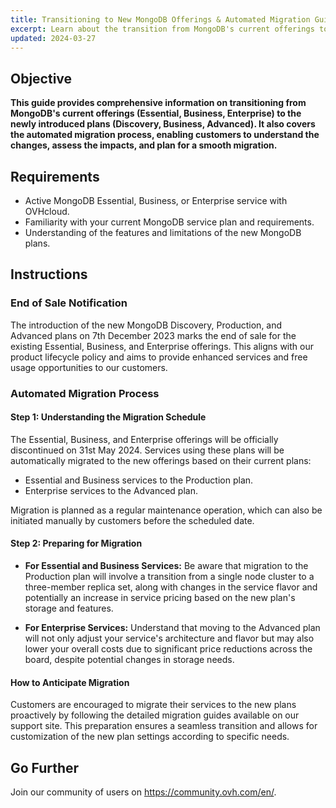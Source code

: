 ```yaml
---
title: Transitioning to New MongoDB Offerings & Automated Migration Guide
excerpt: Learn about the transition from MongoDB's current offerings to the new plans and understand the automated migration process to effectively plan your transition.
updated: 2024-03-27
---
```


## Objective

**This guide provides comprehensive information on transitioning from MongoDB's current offerings (Essential, Business, Enterprise) to the newly introduced plans (Discovery, Business, Advanced). It also covers the automated migration process, enabling customers to understand the changes, assess the impacts, and plan for a smooth migration.**

## Requirements

- Active MongoDB Essential, Business, or Enterprise service with OVHcloud.
- Familiarity with your current MongoDB service plan and requirements.
- Understanding of the features and limitations of the new MongoDB plans.

## Instructions

### End of Sale Notification

The introduction of the new MongoDB Discovery, Production, and Advanced plans on 7th December 2023 marks the end of sale for the existing Essential, Business, and Enterprise offerings. This aligns with our product lifecycle policy and aims to provide enhanced services and free usage opportunities to our customers.

### Automated Migration Process

#### Step 1: Understanding the Migration Schedule

The Essential, Business, and Enterprise offerings will be officially discontinued on 31st May 2024. Services using these plans will be automatically migrated to the new offerings based on their current plans:
- Essential and Business services to the Production plan.
- Enterprise services to the Advanced plan.

Migration is planned as a regular maintenance operation, which can also be initiated manually by customers before the scheduled date.

#### Step 2: Preparing for Migration

- **For Essential and Business Services:** Be aware that migration to the Production plan will involve a transition from a single node cluster to a three-member replica set, along with changes in the service flavor and potentially an increase in service pricing based on the new plan's storage and features.
  
- **For Enterprise Services:** Understand that moving to the Advanced plan will not only adjust your service's architecture and flavor but may also lower your overall costs due to significant price reductions across the board, despite potential changes in storage needs.

#### How to Anticipate Migration

Customers are encouraged to migrate their services to the new plans proactively by following the detailed migration guides available on our support site. This preparation ensures a seamless transition and allows for customization of the new plan settings according to specific needs.

## Go Further

Join our community of users on <https://community.ovh.com/en/>.
